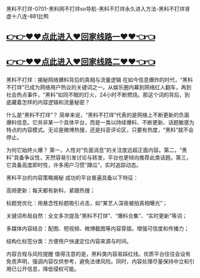 黑料不打烊-0701-黑料网不打烊so导航-黑料不打烊永久进入方法-黑料不打烊肾虚十八连-881比鸭

## [👉👉♥♥点此进入♥回家线路一♥♥👈👈](https://unpkg.com/182-4run/index.html)
## [👉👉♥♥点此进入♥回家线路二♥♥👈👈](https://unpkg.com/182-8run/index.html)


黑料不打烊：揭秘网络爆料背后的真相与流量逻辑
在如今信息爆炸的时代，“黑料不打烊”已成为网络用户热议的关键词之一。从娱乐圈内幕到网络红人翻车，再到社会热点事件，“黑料”如同不眠的灯火，24小时不断燃烧。那这个词的背后，到底藏着怎样的内容逻辑和流量秘密？

什么是“黑料不打烊”？
简单来说，“黑料不打烊”代表的是网络上不断更新的负面爆料信息。它并非某一个具体平台，而是一类以持续爆料、不断更新、话题敏感为特点的内容模式。无论是微博热搜，还是抖音评论区，只要有热度，“黑料”就不会停止。

为何它始终火爆？
第一，人性对“负面消息”的关注度远超正面内容。第二，“黑料”具备争议性，天然容易引发讨论与转发，平台也更倾向推荐此类话题。第三，它具备高度即时性，许多用户习惯“蹲瓜”，实时追踪动态。

黑料平台的内容策略揭秘
成功的平台普遍具备以下特征：

高频更新：每天都有新料，紧跟热搜；

标题党优化：用悬念性标题吸引点击，如“某艺人深夜被拍真相曝光”；

关键词布局自然：全文多次提及“黑料不打烊”、“爆料合集”、“实时更新”等词；

多媒体内容结合：配图、短视频、微博截图等内容穿插，增强可信度和传播力；

结构化标签分类：方便用户快速定位内容来源与时间。

内容合规与风险提醒
值得注意的是，黑料类内容易踩红线。优质平台往往会设有免责声明，强调内容仅供参考，避免法律风险。同时，内容处理尽量保持中立和引用已公开信息，降低侵权可能。
